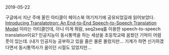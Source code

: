 2019-05-22

구글에서 지난 주에 올린 아티클이 페이스북 여기저기에 공유되었길래 읽어보았다. <br>
[Introducing Translatotron: An End-to-End Speech-to-Speech Translation Model](https://ai.googleblog.com/2019/05/introducing-translatotron-end-to-end.html?fbclid=IwAR0vNXWDm9dgvLBsJoEia0m9T8mvyao5yHk2FTAjY2nxXOafQ57KytUkOac)
이라는 아티클인데, 아니 이게 뭐람, seq2seq를 이용한 speech-to-speech translation이요? 인공지능이 동시통역을 하는 세상을 초등학교때 꿈꿨던 기억이 어렴풋이 있는데.
(내가 인공지능 공부하고 있을 줄은 물론 몰랐지만... 기계가 하면 신기하겠다면서 동시통역사가 꿈이던 시절도 있었지만...
